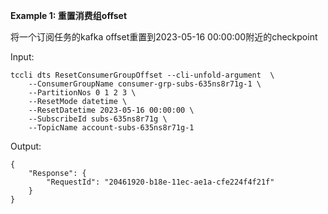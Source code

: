 **Example 1: 重置消费组offset**

将一个订阅任务的kafka offset重置到2023-05-16 00:00:00附近的checkpoint

Input: 

```
tccli dts ResetConsumerGroupOffset --cli-unfold-argument  \
    --ConsumerGroupName consumer-grp-subs-635ns8r71g-1 \
    --PartitionNos 0 1 2 3 \
    --ResetMode datetime \
    --ResetDatetime 2023-05-16 00:00:00 \
    --SubscribeId subs-635ns8r71g \
    --TopicName account-subs-635ns8r71g-1
```

Output: 
```
{
    "Response": {
        "RequestId": "20461920-b18e-11ec-ae1a-cfe224f4f21f"
    }
}
```

